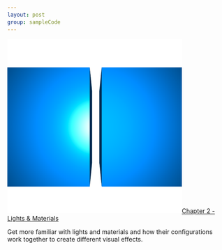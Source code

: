 ```yaml
---
layout: post
group: sampleCode
---
```


![One glossy and one matte cube](/images/C2P1.png)[Chapter 2 - Lights & Materials](https://github.com/d-ronnqvist/SCNBook-code/tree/obj-c/Chapter%2002%20-%20Lights%20%26%20Materials/Chapter%2002%20-%20Lights%20%26%20Materials)

Get more familiar with lights and materials and how their configurations work together to create different visual effects.